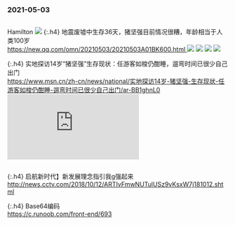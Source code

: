 ### 2021-05-03
```note
```
Hamilton
![](http://bkimg.cdn.bcebos.com/pic/2f738bd4b31c8701a18bf54faf36892f07082838514a)
{:.h4}
地震废墟中生存36天，猪坚强目前情况很糟，年龄相当于人类100岁
<br>[
https://new.qq.com/omn/20210503/20210503A01BK600.html
](
https://new.qq.com/omn/20210503/20210503A01BK600.html
)
![](http://inews.gtimg.com/newsapp_bt/0/13484140581/1000)
![](http://inews.gtimg.com/newsapp_bt/0/13484140580/1000)
![](http://inews.gtimg.com/newsapp_bt/0/13484140584/1000)
![](http://inews.gtimg.com/newsapp_bt/0/13484140583/1000)

{:.h4}
实地探访14岁“猪坚强”生存现状：任游客如梭仍酣睡，遛弯时间已很少自己出门
<br>[
https://www.msn.cn/zh-cn/news/national/实地探访14岁-猪坚强-生存现状-任游客如梭仍酣睡-遛弯时间已很少自己出门/ar-BB1ghnL0
](
https://www.msn.cn/zh-cn/news/national/实地探访14岁-猪坚强-生存现状-任游客如梭仍酣睡-遛弯时间已很少自己出门/ar-BB1ghnL0
)
![](https://img-s-msn-com.akamaized.net/tenant/amp/entityid/BB1ghr2t.img?h=600&w=799&m=6&q=60&o=f&l=f)
```tip
```

{:.h4}
启航新时代】新发展理念指引我g强起来
<br>[
http://news.cctv.com/2018/10/12/ARTIvFmwNUTulUSz9vKsxW7j181012.shtml
](
http://news.cctv.com/2018/10/12/ARTIvFmwNUTulUSz9vKsxW7j181012.shtml
)

{:.h4}
Base64编码
<br>[
https://c.runoob.com/front-end/693
](
https://c.runoob.com/front-end/693
)
